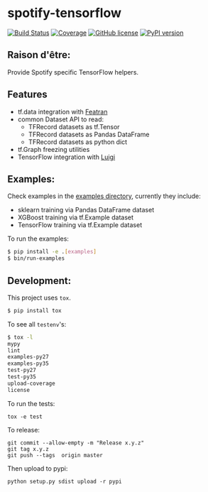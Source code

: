 # spotify-tensorflow

[![Build Status](https://img.shields.io/circleci/project/github/spotify/spotify-tensorflow/master.svg)](https://circleci.com/gh/spotify/spotify-tensorflow)
[![Coverage](https://img.shields.io/codecov/c/github/spotify/spotify-tensorflow/master.svg?style=flat)](https://codecov.io/github/spotify/spotify-tensorflow?branch=master)
[![GitHub license](https://img.shields.io/github/license/spotify/spotify-tensorflow.svg)](./LICENSE)
[![PyPI version](https://badge.fury.io/py/spotify_tensorflow.svg)](https://badge.fury.io/py/spotify_tensorflow)

## Raison d'être:

Provide Spotify specific TensorFlow helpers.

## Features

 * tf.data integration with [Featran](https://github.com/spotify/featran)
 * common Dataset API to read:
   * TFRecord datasets as tf.Tensor
   * TFRecord datasets as Pandas DataFrame
   * TFRecord datasets as python dict
 * tf.Graph freezing utilities
 * TensorFlow integration with [Luigi](https://github.com/spotify/luigi)

## Examples:

Check examples in the [examples directory](https://github.com/spotify/spotify-tensorflow/tree/master/examples),
currently they include:

 * sklearn training via Pandas DataFrame dataset
 * XGBoost training via tf.Example dataset
 * TensorFlow training via tf.Example dataset

To run the examples:

```sh
$ pip install -e .[examples]
$ bin/run-examples
```

## Development:

This project uses `tox`.

```sh
$ pip install tox
```

To see all `testenv`'s:

```sh
$ tox -l
mypy
lint
examples-py27
examples-py35
test-py27
test-py35
upload-coverage
license
```

To run the tests:

```
tox -e test
```

To release:

```
git commit --allow-empty -m "Release x.y.z"
git tag x.y.z
git push --tags  origin master
```

Then upload to pypi:

```
python setup.py sdist upload -r pypi
```
